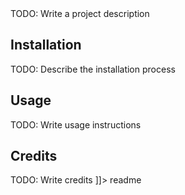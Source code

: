 <snippet>
  <content><![CDATA[
# ${1:ZSH Profile}

TODO: Write a project description

## Installation

TODO: Describe the installation process

## Usage

TODO: Write usage instructions

## Credits

TODO: Write credits
]]></content>
  <tabTrigger>readme</tabTrigger>
</snippet>
